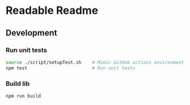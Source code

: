 # Readable Readme

## Development

### Run unit tests

```bash
source ./script/setupTest.sh    # Mimic GitHub actions environment
npm test                        # Run unit tests
```

### Build lib

```bash
npm run build
```
